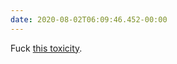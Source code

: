 ```yaml
---
date: 2020-08-02T06:09:46.452-00:00
---
```

Fuck [this toxicity](https://twitter.com/postmodern_mum/status/1289233706318610433?s=21).
